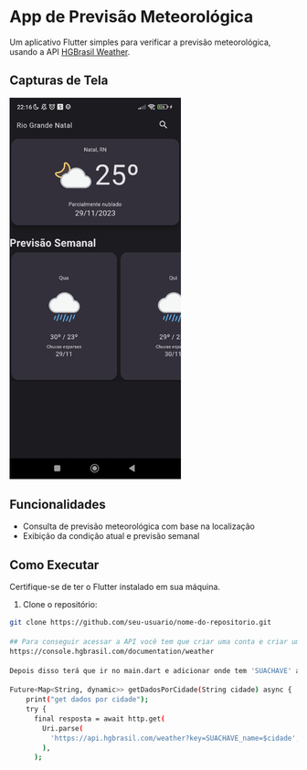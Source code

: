# App de Previsão Meteorológica

Um aplicativo Flutter simples para verificar a previsão meteorológica, usando a API [HGBrasil Weather](https://console.hgbrasil.com/documentation/weather).

## Capturas de Tela


<img src="https://github.com/JGMeneses/previsao_metorologica/blob/main/lib/img/condicaotempo.jpg" alt="Imagem de Capa" width="300">

## Funcionalidades

- Consulta de previsão meteorológica com base na localização
- Exibição da condição atual e previsão semanal

## Como Executar

Certifique-se de ter o Flutter instalado em sua máquina.

1. Clone o repositório:

```bash
git clone https://github.com/seu-usuario/nome-do-repositorio.git

## Para conseguir acessar a API você tem que criar uma conta e criar uma chave no link:
https://console.hgbrasil.com/documentation/weather

Depois disso terá que ir no main.dart e adicionar onde tem 'SUACHAVE' a chave fornecida pelo site.

Future<Map<String, dynamic>> getDadosPorCidade(String cidade) async {
    print("get dados por cidade");
    try {
      final resposta = await http.get(
        Uri.parse(
          'https://api.hgbrasil.com/weather?key=SUACHAVE_name=$cidade',
        ),
      );




